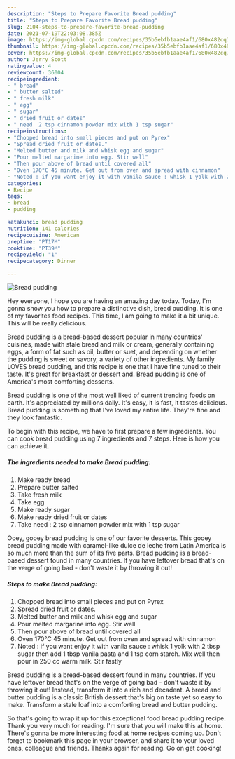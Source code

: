 ```yaml
---
description: "Steps to Prepare Favorite Bread pudding"
title: "Steps to Prepare Favorite Bread pudding"
slug: 2104-steps-to-prepare-favorite-bread-pudding
date: 2021-07-19T22:03:08.385Z
image: https://img-global.cpcdn.com/recipes/35b5ebfb1aae4af1/680x482cq70/bread-pudding-recipe-main-photo.jpg
thumbnail: https://img-global.cpcdn.com/recipes/35b5ebfb1aae4af1/680x482cq70/bread-pudding-recipe-main-photo.jpg
cover: https://img-global.cpcdn.com/recipes/35b5ebfb1aae4af1/680x482cq70/bread-pudding-recipe-main-photo.jpg
author: Jerry Scott
ratingvalue: 4
reviewcount: 36004
recipeingredient:
- " bread"
- " butter salted"
- " fresh milk"
- " egg"
- " sugar"
- " dried fruit or dates"
- " need  2 tsp cinnamon powder mix with 1 tsp sugar"
recipeinstructions:
- "Chopped bread into small pieces and put on Pyrex"
- "Spread dried fruit or dates."
- "Melted butter and milk and whisk egg and sugar"
- "Pour melted margarine into egg. Stir well"
- "Then pour above of bread until covered all"
- "Oven 170°C 45 minute. Get out from oven and spread with cinnamon"
- "Noted : if you want enjoy it with vanila sauce : whisk 1 yolk with 2 tbsp sugar then add 1 tbsp vanila pasta and 1 tsp corn starch. Mix well then pour in 250 cc warm milk. Stir fastly"
categories:
- Recipe
tags:
- bread
- pudding

katakunci: bread pudding 
nutrition: 141 calories
recipecuisine: American
preptime: "PT17M"
cooktime: "PT39M"
recipeyield: "1"
recipecategory: Dinner

---
```



![Bread pudding](https://img-global.cpcdn.com/recipes/35b5ebfb1aae4af1/680x482cq70/bread-pudding-recipe-main-photo.jpg)

Hey everyone, I hope you are having an amazing day today. Today, I'm gonna show you how to prepare a distinctive dish, bread pudding. It is one of my favorites food recipes. This time, I am going to make it a bit unique. This will be really delicious.

Bread pudding is a bread-based dessert popular in many countries&#39; cuisines, made with stale bread and milk or cream, generally containing eggs, a form of fat such as oil, butter or suet, and depending on whether the pudding is sweet or savory, a variety of other ingredients. My family LOVES bread pudding, and this recipe is one that I have fine tuned to their taste. It&#39;s great for breakfast or dessert and. Bread pudding is one of America&#39;s most comforting desserts.

Bread pudding is one of the most well liked of current trending foods on earth. It's appreciated by millions daily. It's easy, it is fast, it tastes delicious. Bread pudding is something that I've loved my entire life. They're fine and they look fantastic.


To begin with this recipe, we have to first prepare a few ingredients. You can cook bread pudding using 7 ingredients and 7 steps. Here is how you can achieve it.

<!--inarticleads1-->

##### The ingredients needed to make Bread pudding:

1. Make ready  bread
1. Prepare  butter salted
1. Take  fresh milk
1. Take  egg
1. Make ready  sugar
1. Make ready  dried fruit or dates
1. Take  need : 2 tsp cinnamon powder mix with 1 tsp sugar


Ooey, gooey bread pudding is one of our favorite desserts. This gooey bread pudding made with caramel-like dulce de leche from Latin America is so much more than the sum of its five parts. Bread pudding is a bread-based dessert found in many countries. If you have leftover bread that&#39;s on the verge of going bad - don&#39;t waste it by throwing it out! 

<!--inarticleads2-->

##### Steps to make Bread pudding:

1. Chopped bread into small pieces and put on Pyrex
1. Spread dried fruit or dates.
1. Melted butter and milk and whisk egg and sugar
1. Pour melted margarine into egg. Stir well
1. Then pour above of bread until covered all
1. Oven 170°C 45 minute. Get out from oven and spread with cinnamon
1. Noted : if you want enjoy it with vanila sauce : whisk 1 yolk with 2 tbsp sugar then add 1 tbsp vanila pasta and 1 tsp corn starch. Mix well then pour in 250 cc warm milk. Stir fastly


Bread pudding is a bread-based dessert found in many countries. If you have leftover bread that&#39;s on the verge of going bad - don&#39;t waste it by throwing it out! Instead, transform it into a rich and decadent. A bread and butter pudding is a classic British dessert that&#39;s big on taste yet so easy to make. Transform a stale loaf into a comforting bread and butter pudding. 

So that's going to wrap it up for this exceptional food bread pudding recipe. Thank you very much for reading. I'm sure that you will make this at home. There's gonna be more interesting food at home recipes coming up. Don't forget to bookmark this page in your browser, and share it to your loved ones, colleague and friends. Thanks again for reading. Go on get cooking!
